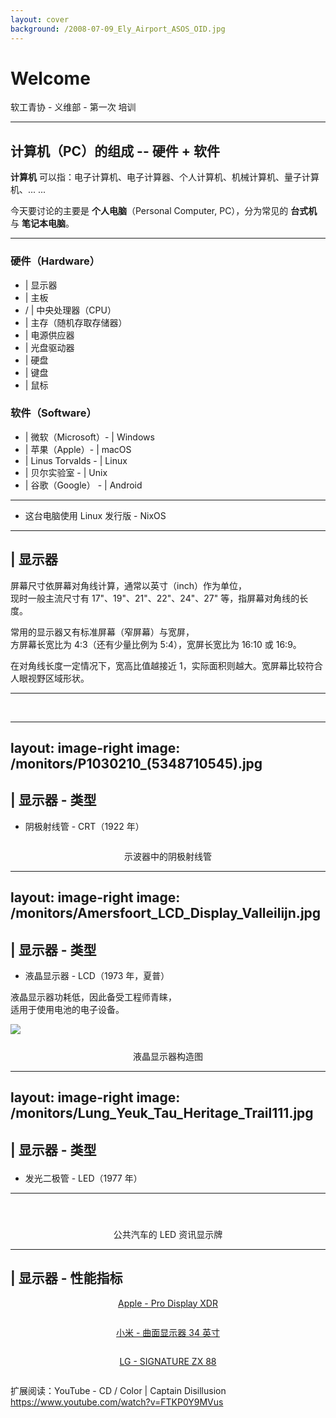 ```yaml
---
layout: cover
background: /2008-07-09_Ely_Airport_ASOS_OID.jpg
---
```


# Welcome

软工青协 - 义维部 - 第一次 培训

---

## 计算机（PC）的组成 \-\- 硬件 + 软件

**计算机** 可以指：电子计算机、电子计算器、个人计算机、机械计算机、量子计算机、... ...

今天要讨论的主要是 **个人电脑**（Personal Computer, PC），分为常见的 **台式机** 与 **笔记本电脑**。

<!--suppress CheckEmptyScriptTag, HtmlUnknownTarget, SpellCheckingInspection -->
<hr class="rounded"><p></p>
<div class="grid grid-cols-2 gap-4">
<div>

### 硬件（Hardware）

<p></p>

- <mdi-monitor/> | 显示器
- <mdi-chip/> | 主板
- <mdi-cpu-32-bit/> / <mdi-cpu-64-bit/> | 中央处理器（CPU）
- <mdi-memory/> | 主存（随机存取存储器）
- <mdi-power-plug/> | 电源供应器
- <mdi-disc/> | 光盘驱动器
- <mdi-harddisk/> | 硬盘
- <mdi-keyboard/> | 键盘
- <mdi-mouse/> | 鼠标

</div>
<div>

### 软件（Software）

<p></p>

- <mdi-microsoft/> | 微软（Microsoft）- <mdi-windows/> | Windows
- <mdi-apple/> | 苹果（Apple）- <mdi-apple-finder/> | macOS
- <mdi-github/> | Linus Torvalds - <mdi-linux/> | Linux
- <mdi-bell/> | 贝尔实验室 - <logos-gnu/> | Unix
- <mdi-google/> | 谷歌（Google） - <mdi-android/> | Android

<p></p><hr><p></p>

- 这台电脑使用 Linux 发行版 - NixOS

<p></p>
</div></div>

---

## <mdi-monitor/> | 显示器

屏幕尺寸依屏幕对角线计算，通常以英寸（inch）作为单位，  
现时一般主流尺寸有 17"、19"、21"、22"、24"、27" 等，指屏幕对角线的长度。

常用的显示器又有标准屏幕（窄屏幕）与宽屏，  
方屏幕长宽比为 4:3（还有少量比例为 5:4），宽屏长宽比为 16:10 或 16:9。

在对角线长度一定情况下，宽高比值越接近 1，实际面积则越大。宽屏幕比较符合人眼视野区域形状。

<!-- https://stackoverflow.com/questions/6382023/changing-the-color-of-an-hr-element -->
<hr style="border-color: white;"><p></p>

<style>
.apdx{
  max-width: 67%;
  margin: 0 auto;
}
</style>

<div class="grid grid-cols-2">
<img src="/apdx/Apple_Pro_Display_XDR_and_Mac_Pro_(2019_model)_-_1.jpg" alt="" class="apdx rounded shadow"/>
<img src="/apdx/Apple_Pro_Display_XDR_and_Mac_Pro_(2019_model)_-_2.jpg" alt="" class="apdx rounded shadow"/>
</div>

---
layout: image-right
image: /monitors/P1030210_(5348710545).jpg
---

## <mdi-monitor/> | 显示器 - 类型

<p></p>

- 阴极射线管 - CRT（1922 年）<p></p>

<img src="/monitors/Oscilloscopic_tube.jpg" alt="" class="rounded shadow">
<p style="text-align: center;">示波器中的阴极射线管</p>

---
layout: image-right
image: /monitors/Amersfoort_LCD_Display_Valleilijn.jpg
---

## <mdi-monitor/> | 显示器 - 类型

<p></p>

- 液晶显示器 - LCD（1973 年，夏普）

液晶显示器功耗低，因此备受工程师青睐，  
适用于使用电池的电子设备。

![](/monitors/LCD_structure.JPG)
<p style="text-align:center; margin-top: 25px;">液晶显示器构造图</p>

---
layout: image-right
image: /monitors/Lung_Yeuk_Tau_Heritage_Trail111.jpg
---

## <mdi-monitor/> | 显示器 - 类型 <p></p>

- 发光二极管 - LED（1977 年）

<p></p><hr><p></p>
<img src="/monitors/CapitalBus_BL10_958FE_Front.jpg" alt="" class="rounded shadow" style="margin-top: 27px;">
<p style="text-align: center;">公共汽车的 LED 资讯显示牌</p>

---

<!--suppress CssUnusedSymbol -->
<style>
.sync{
  margin: 0 auto;
  text-align: center;
}

.qr_code { border-width: 3px; }
</style>

## <mdi-monitor/> | 显示器 - 性能指标

<div class="grid grid-cols-3">
<div class="sync"><p></p>

[Apple - Pro Display XDR](https://www.apple.com.cn/pro-display-xdr/specs/)<p></p>
<img src="/qr_code/apdx_qr.png" alt="" class="shadow qr_code">
</div>
<div class="sync">

[小米 - 曲面显示器 34 英寸](https://www.mi.com/monitor34)<p></p>
<img src="/qr_code/monitor34_qr.png" alt="" class="shadow qr_code">
</div>
<div class="sync">

[LG - SIGNATURE ZX 88](https://www.lg.com/us/tvs/lg-oled88zxpua-signature-oled-8k-tv#pdp_spec)<p></p>
<img src="/qr_code/lg_zx_88.png" alt="" class="shadow qr_code">
</div>
</div>

扩展阅读：YouTube - CD / Color | Captain Disillusion  
https://www.youtube.com/watch?v=FTKP0Y9MVus
